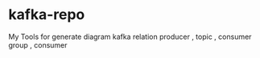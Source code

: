 # kafka-repo
My Tools for generate diagram kafka relation producer , topic , consumer group , consumer
